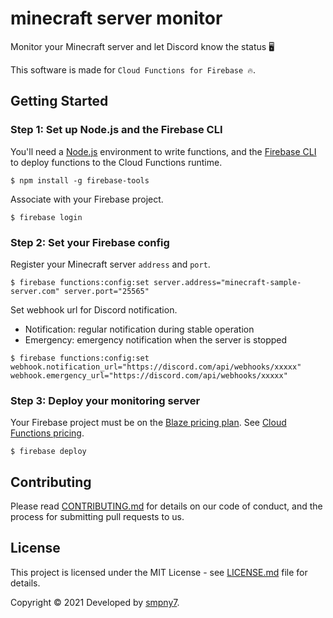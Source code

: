 # minecraft server monitor

Monitor your Minecraft server and let Discord know the status 🖥

This software is made for `Cloud Functions for Firebase 🔥`.


## Getting Started

### Step 1: Set up Node.js and the Firebase CLI
You'll need a [Node.js](https://nodejs.org) environment to write functions,
and the [Firebase CLI](https://firebase.google.com/docs/cli#setup_update_cli) to deploy functions to the Cloud Functions runtime.

```shell
$ npm install -g firebase-tools
```

Associate with your Firebase project.

```shell
$ firebase login
```


### Step 2: Set your Firebase config

Register your Minecraft server `address` and `port`.

```shell
$ firebase functions:config:set server.address="minecraft-sample-server.com" server.port="25565"
```

Set webhook url for Discord notification.

- Notification: regular notification during stable operation
- Emergency: emergency notification when the server is stopped

```shell
$ firebase functions:config:set webhook.notification_url="https://discord.com/api/webhooks/xxxxx" webhook.emergency_url="https://discord.com/api/webhooks/xxxxx"
```


### Step 3: Deploy your monitoring server

Your Firebase project must be on the [Blaze pricing plan](https://firebase.google.com/pricing).
See [Cloud Functions pricing](https://firebase.google.com/support/faq#functions-pricing).

```shell
$ firebase deploy
```


## Contributing

Please read [CONTRIBUTING.md](https://github.com/smpny7/minecraft-server-monitor/blob/main/CONTRIBUTION.md) for details on our code of conduct, and the process for submitting pull requests to us.


## License

This project is licensed under the MIT License - see [LICENSE.md](https://github.com/smpny7/minecraft-server-monitor/blob/main/LICENCE) file for details.

Copyright &copy; 2021 Developed by [smpny7](https://github.com/smpny7).

